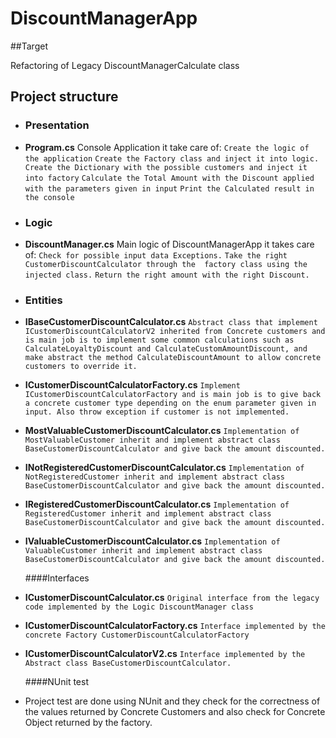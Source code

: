 # DiscountManagerApp

##Target

Refactoring of Legacy DiscountManagerCalculate class

## Project structure

- ### Presentation

- **Program.cs**
	Console Application it take care of:
		`Create the logic of the application`
		`Create the Factory class and inject it into logic.`
		`Create the Dictionary with the possible customers and inject it into factory`
		`Calculate the Total Amount with the Discount applied with the parameters given in input`
		`Print the Calculated result in the console`

- ### Logic

- **DiscountManager.cs**
	Main logic of DiscountManagerApp it takes care of:
		`Check for possible input data Exceptions.`
		`Take the right CustomerDiscountCalculator through the  factory class using the injected class.`
		`Return the right amount with the right Discount.`
		
- ### Entities

- **IBaseCustomerDiscountCalculator.cs**
		`Abstract class that implement ICustomerDiscountCalculatorV2 inherited from Concrete customers and is main job is to implement some common calculations such as CalculateLoyaltyDiscount and CalculateCustomAmountDiscount, and make abstract the method CalculateDiscountAmount to allow concrete customers to override it.`
- **ICustomerDiscountCalculatorFactory.cs**
		`Implement ICustomerDiscountCalculatorFactory and is main job is to give back a concrete customer type depending on the enum parameter given in input. Also throw exception if customer is not implemented.`

- **MostValuableCustomerDiscountCalculator.cs**
		`Implementation of MostValuableCustomer inherit and implement abstract class BaseCustomerDiscountCalculator and give back the amount discounted.`
		
- **INotRegisteredCustomerDiscountCalculator.cs**
		`Implementation of NotRegisteredCustomer inherit and implement abstract class BaseCustomerDiscountCalculator and give back the amount discounted.`

- **IRegisteredCustomerDiscountCalculator.cs**
		`Implementation of RegisteredCustomer inherit and implement abstract class BaseCustomerDiscountCalculator and give back the amount discounted.`

- **IValuableCustomerDiscountCalculator.cs**
		`Implementation of ValuableCustomer inherit and implement abstract class BaseCustomerDiscountCalculator and give back the amount discounted.`

	####Interfaces
	
- **ICustomerDiscountCalculator.cs**
		`Original interface from the legacy code implemented by the Logic DiscountManager class`
- **ICustomerDiscountCalculatorFactory.cs**
		`Interface implemented by the concrete Factory CustomerDiscountCalculatorFactory`
		
-  **ICustomerDiscountCalculatorV2.cs**
		`Interface implemented by the Abstract class BaseCustomerDiscountCalculator.`

	####NUnit test
- 	Project test are done using NUnit and they check for the correctness of the values returned by Concrete Customers and also check for Concrete Object returned by the factory. 
